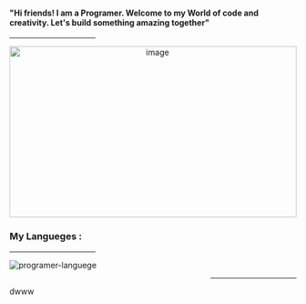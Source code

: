 <div display="table">
  <h4 background-color="blue"> "Hi friends! I am a Programer. Welcome to my World of code and creativity. Let's build something amazing together" </h4>
  <div width="30%">
  <hr width="30%" height="1px">
</div>
</div>
  <div align="center" background-color="red" height="300px" width="100%" >
  <img src="programming.jpg" alt="image" height="300px" width="100%" border-radius="20%" />
</div>

<h3 color="red"> My Langueges : </h3>
<div width="30%">
  <hr width="30%" height="1px">
</div>
<img src="https://skillicons.dev/icons?i=html,css,bootstrap,js,docker,git,github,laravel,react&perline=5" alt="programer-languege">
<div width="30%" align="right" border-radius="50px">
  <hr width="30%" height="1px" border-radius="50px">
</div>
<p color="red" >dwww</p>
